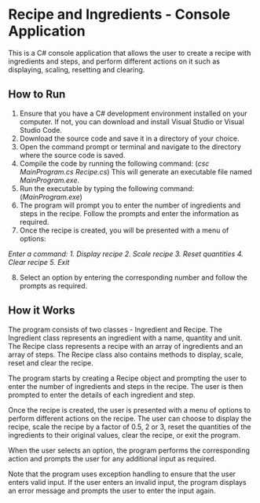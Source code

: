 # Recipe and Ingredients - Console Application
This is a C# console application that allows the user to create a recipe with ingredients and steps, and perform different actions on it such as displaying, scaling, resetting and clearing.

## How to Run
1. Ensure that you have a C# development environment installed on your computer. If not, you can download and install Visual Studio or Visual Studio Code.
2. Download the source code and save it in a directory of your choice.
3. Open the command prompt or terminal and navigate to the directory where the source code is saved.
4. Compile the code by running the following command:
   (*csc MainProgram.cs Recipe.cs*)
   This will generate an executable file named *MainProgram.exe*.
5. Run the executable by typing the following command:
   (*MainProgram.exe*)
6. The program will prompt you to enter the number of ingredients and steps in the recipe. Follow the prompts and enter the information as required.
7. Once the recipe is created, you will be presented with a menu of options:
   
*Enter a command:*
*1. Display recipe*
*2. Scale recipe*
*3. Reset quantities*
*4. Clear recipe*
*5. Exit*

8. Select an option by entering the corresponding number and follow the prompts as required.

## How it Works
The program consists of two classes - Ingredient and Recipe. The Ingredient class represents an ingredient with a name, quantity and unit. The Recipe class represents a recipe with an array of ingredients and an array of steps. The Recipe class also contains methods to display, scale, reset and clear the recipe.

The program starts by creating a Recipe object and prompting the user to enter the number of ingredients and steps in the recipe. The user is then prompted to enter the details of each ingredient and step.

Once the recipe is created, the user is presented with a menu of options to perform different actions on the recipe. The user can choose to display the recipe, scale the recipe by a factor of 0.5, 2 or 3, reset the quantities of the ingredients to their original values, clear the recipe, or exit the program.

When the user selects an option, the program performs the corresponding action and prompts the user for any additional input as required.

Note that the program uses exception handling to ensure that the user enters valid input. If the user enters an invalid input, the program displays an error message and prompts the user to enter the input again.
